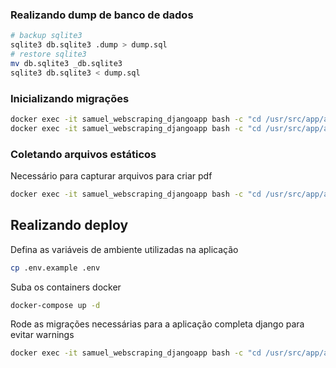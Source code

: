 ### Realizando dump de banco de dados

```sh
# backup sqlite3
sqlite3 db.sqlite3 .dump > dump.sql
# restore sqlite3
mv db.sqlite3 _db.sqlite3
sqlite3 db.sqlite3 < dump.sql
```

### Inicializando migrações

```sh
docker exec -it samuel_webscraping_djangoapp bash -c "cd /usr/src/app/app && python manage.py makemigrations"
docker exec -it samuel_webscraping_djangoapp bash -c "cd /usr/src/app/app && python manage.py migrate"
```

### Coletando arquivos estáticos

Necessário para capturar arquivos para criar pdf

```sh
docker exec -it samuel_webscraping_djangoapp bash -c "cd /usr/src/app/app && python manage.py collectstatic"
```

## Realizando deploy

Defina as variáveis de ambiente utilizadas na aplicação

```sh
cp .env.example .env
```

Suba os containers docker

```sh
docker-compose up -d
```

Rode as migrações necessárias para a aplicação completa django para evitar warnings

```sh
docker exec -it samuel_webscraping_djangoapp bash -c "cd /usr/src/app/app && python manage.py migrate"
```
